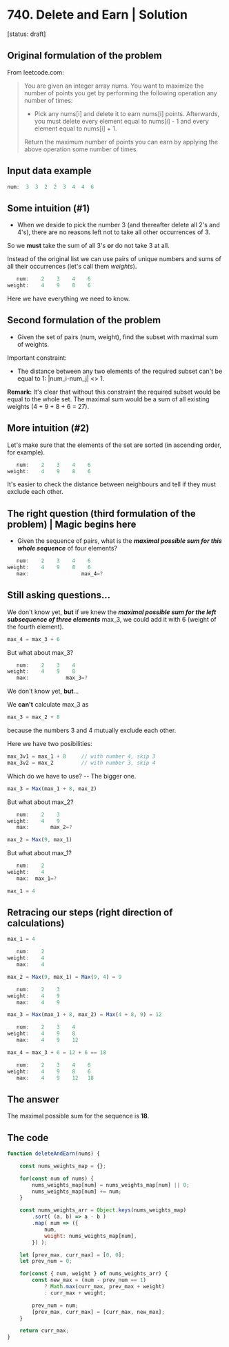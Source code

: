 # 740. Delete and Earn | Solution

[status: draft]


## Original formulation of the problem

From leetcode.com:

> You are given an integer array nums. You want to maximize the number of points you get by performing the following operation any number of times:
> 
> * Pick any nums[i] and delete it to earn nums[i] points. Afterwards, you must delete every element equal to nums[i] - 1 and every element equal to nums[i] + 1.
> 
> Return the maximum number of points you can earn by applying the above operation some number of times.


## Input data example

```js
num:  3  3  2  2  3  4  4  6
```


## Some intuition (#1)

* When we deside to pick the number 3 (and thereafter delete all 2's and 4's), there are no reasons left not to take all other occurrences of 3.

So we __must__ take the sum of all 3's __or__ do not take 3 at all.

Instead of the original list we can use pairs of unique numbers and sums of all their occurrences (let's call them _weights_).

```js
   num:    2    3    4    6
weight:    4    9    8    6
```

Here we have everything we need to know.


## Second formulation of the problem

* Given the set of pairs (num, weight), find the subset with maximal sum of weights.

Important constraint:

* The distance between any two elements of the required subset can't be equal to 1: |num_i-num_j| <> 1.

__Remark:__ It's clear that without this constraint the required subset would be equal to the whole set. The maximal sum would be a sum of all existing weights (4 + 9 + 8 + 6 = 27).


## More intuition (#2)

Let's make sure that the elements of the set are sorted (in ascending order, for example).

```js
   num:    2    3    4    6
weight:    4    9    8    6
```

It's easier to check the distance between neighbours and tell if they must exclude each other.


## The right question (third formulation of the problem) | Magic begins here

* Given the sequence of pairs, what is the ___maximal possible sum for this whole sequence___ of four elements?

```js
   num:    2    3    4    6
weight:    4    9    8    6
   max:                 max_4=?
```


## Still asking questions...

We don't know yet, __but__ if we knew the ___maximal possible sum for the left subsequence of three elements___ max_3, we could add it with 6 (weight of the fourth element).


```js
max_4 = max_3 + 6
```

But what about max_3?

```js
   num:    2    3    4
weight:    4    9    8
   max:            max_3=?
```

We don't know yet, __but__...


We __can't__ calculate max_3 as


```js
max_3 = max_2 + 8
```

because the numbers 3 and 4 mutually exclude each other.


Here we have two posibilities:

```js
max_3v1 = max_1 + 8     // with number 4, skip 3
max_3v2 = max_2         // with number 3, skip 4
```

Which do we have to use? -- The bigger one.

```js
max_3 = Max(max_1 + 8, max_2)
```


But what about max_2?

```js
   num:    2    3
weight:    4    9
   max:       max_2=?
```

```js
max_2 = Max(9, max_1)
```



But what about max_1?

```js
   num:    2
weight:    4
   max:  max_1=?
```

```js
max_1 = 4
```


## Retracing our steps (right direction of calculations)

```js
max_1 = 4
```

```js
   num:    2
weight:    4
   max:    4
```



```js
max_2 = Max(9, max_1) = Max(9, 4) = 9
```

```js
   num:    2    3
weight:    4    9
   max:    4    9
```






```js
max_3 = Max(max_1 + 8, max_2) = Max(4 + 8, 9) = 12
```

```js
   num:    2    3    4
weight:    4    9    8
   max:    4    9    12
```






```js
max_4 = max_3 + 6 = 12 + 6 == 18
```

```js
   num:    2    3    4    6
weight:    4    9    8    6
   max:    4    9    12   18
```


## The answer

The maximal possible sum for the sequence is __18__.



## The code


```js
function deleteAndEarn(nums) {

    const nums_weights_map = {};

    for(const num of nums) {
        nums_weights_map[num] = nums_weights_map[num] || 0;
        nums_weights_map[num] += num;
    }

    const nums_weights_arr = Object.keys(nums_weights_map)
        .sort( (a, b) => a - b )
        .map( num => ({
            num,
            weight: nums_weights_map[num],
        }) );

    let [prev_max, curr_max] = [0, 0];
    let prev_num = 0;

    for(const { num, weight } of nums_weights_arr) {
        const new_max = (num - prev_num == 1)
            ? Math.max(curr_max, prev_max + weight)
            : curr_max + weight;

        prev_num = num;
        [prev_max, curr_max] = [curr_max, new_max];
    }

    return curr_max;
}
```



